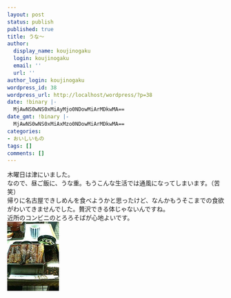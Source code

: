 ```yaml
---
layout: post
status: publish
published: true
title: うな～
author:
  display_name: koujinogaku
  login: koujinogaku
  email: ''
  url: ''
author_login: koujinogaku
wordpress_id: 38
wordpress_url: http://localhost/wordpress/?p=38
date: !binary |-
  MjAwNS0wNS0xMiAyMjo0NDowMiArMDkwMA==
date_gmt: !binary |-
  MjAwNS0wNS0xMiAxMzo0NDowMiArMDkwMA==
categories:
- おいしいもの
tags: []
comments: []
---
```

<p>木曜日は津にいました。<br />
なので、昼ご飯に、うな重。もうこんな生活では通風になってしまいます。（苦笑）<br />
帰りに名古屋できしめんを食べようかと思ったけど、なんかもうそこまでの食欲がわいてきませんでした。贅沢できる体じゃないんですね。<br />
近所のコンビニのとろろそばが心地よいです。<br />
<img src="/blog/img/20050512.jpg" width="120" height="160" /></p>
